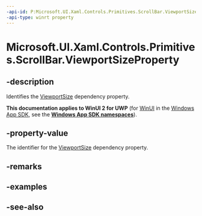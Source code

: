 ```yaml
---
-api-id: P:Microsoft.UI.Xaml.Controls.Primitives.ScrollBar.ViewportSizeProperty
-api-type: winrt property
---
```


<!-- Property syntax
public Windows.UI.Xaml.DependencyProperty ViewportSizeProperty { get; }
-->

# Microsoft.UI.Xaml.Controls.Primitives.ScrollBar.ViewportSizeProperty

## -description
Identifies the [ViewportSize](scrollbar_viewportsize.md) dependency property.

**This documentation applies to WinUI 2 for UWP** (for [WinUI](/windows/apps/winui/winui3/) in the [Windows App SDK](/windows/apps/windows-app-sdk/), see the **[Windows App SDK namespaces](/windows/windows-app-sdk/api/winrt/)**).

## -property-value
The identifier for the [ViewportSize](scrollbar_viewportsize.md) dependency property.

## -remarks

## -examples

## -see-also
